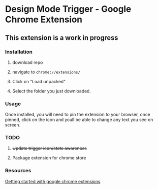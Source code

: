 # Design Mode Trigger - Google Chrome Extension

## This extension is a work in progress

### Installation

1. download repo

2. navigate to ```chrome://extensions/```

3. Click on "Load unpacked"

4. Select the folder you just downloaded.

### Usage

Once installed, you will need to pin the extension to your browser, once pinned, click on the icon and youll be able to change any text you see on screen.

### TODO

1. ~~Update trigger icon/state awareness~~

2. Package extension for chrome store

### Resources

[Getting started with google chrome extensions](https://developer.chrome.com/docs/extensions/mv3/getstarted/)
